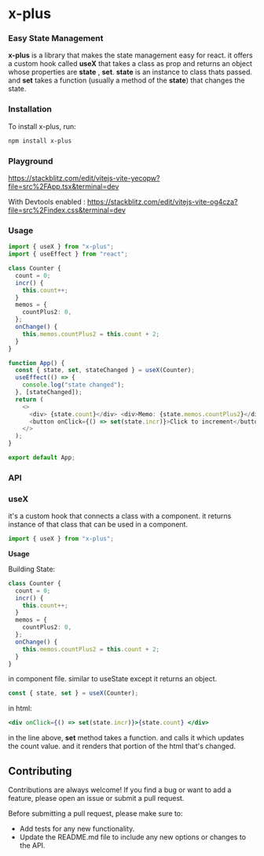 # x-plus

### Easy State Management

**x-plus** is a library that makes the state management easy for react. it offers a custom hook called **useX** that takes a class as prop and returns an object whose properties are **state** , **set**. **state** is an instance to class thats passed. and **set** takes a function (usually a method of the **state**) that changes the state.

### Installation

To install x-plus, run:

```sh
npm install x-plus
```

### Playground

https://stackblitz.com/edit/vitejs-vite-yecopw?file=src%2FApp.tsx&terminal=dev

With Devtools enabled :
https://stackblitz.com/edit/vitejs-vite-og4cza?file=src%2Findex.css&terminal=dev

### Usage

```typescript
import { useX } from "x-plus";
import { useEffect } from "react";

class Counter {
  count = 0;
  incr() {
    this.count++;
  }
  memos = {
    countPlus2: 0,
  };
  onChange() {
    this.memos.countPlus2 = this.count + 2;
  }
}

function App() {
  const { state, set, stateChanged } = useX(Counter);
  useEffect(() => {
    console.log("state changed");
  }, [stateChanged]);
  return (
    <>
      <div> {state.count}</div> <div>Memo: {state.memos.countPlus2}</div>
      <button onClick={() => set(state.incr)}>Click to increment</button>
    </>
  );
}

export default App;
```

### API

### useX

it's a custom hook that connects a class with a component. it returns instance of that class that can be used in a component.

```typescript
import { useX } from "x-plus";
```

**Usage**

Building State:

```typescript
class Counter {
  count = 0;
  incr() {
    this.count++;
  }
  memos = {
    countPlus2: 0,
  };
  onChange() {
    this.memos.countPlus2 = this.count + 2;
  }
}
```

in component file. similar to useState except it returns an object.

```typescript
const { state, set } = useX(Counter);
```

in html:

```jsx
<div onClick={() => set(state.incr)}>{state.count} </div>
```

in the line above, **set** method takes a function. and calls it which updates the count value. and it renders that portion of the html that's changed.

## Contributing

Contributions are always welcome! If you find a bug or want to add a feature, please open an issue or submit a pull request.

Before submitting a pull request, please make sure to:

- Add tests for any new functionality.
- Update the README.md file to include any new options or changes to the API.
